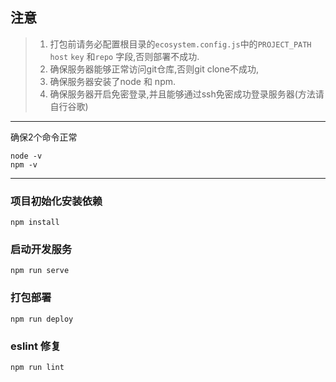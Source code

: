 ## **注意**

>1. 打包前请务必配置根目录的`ecosystem.config.js`中的`PROJECT_PATH` `host` `key` 和`repo` 字段,否则部署不成功.
>2. 确保服务器能够正常访问git仓库,否则git clone不成功,
>3. 确保服务器安装了node 和 npm.
>4. 确保服务器开启免密登录,并且能够通过ssh免密成功登录服务器(方法请自行谷歌)


------

确保2个命令正常
```
node -v
npm -v
```  
---
### 项目初始化安装依赖
```
npm install
```

### 启动开发服务
```
npm run serve
```

### 打包部署
```
npm run deploy
```

### eslint 修复
```
npm run lint
```
